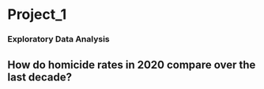 # Project_1
### Exploratory Data Analysis
## How do homicide rates in 2020 compare over the last decade?


